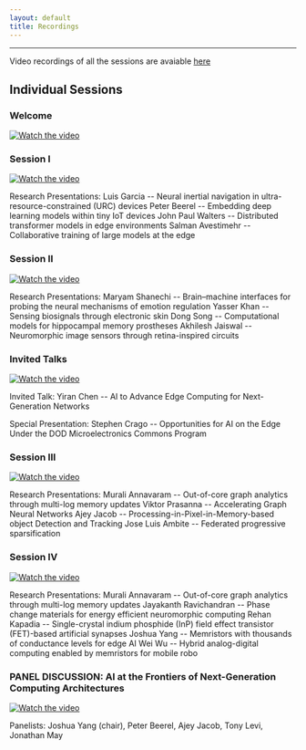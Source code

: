 ```yaml
---
layout: default
title: Recordings
---
```


---

Video recordings of all the sessions are avaiable [here](https://www.youtube.com/watch?v=HfBhmM7_SGI&list=PLknXvJJeEDaKws7jYUdb67K0Gg8yVASdh)

## Individual Sessions

### Welcome

[![Watch the video](https://img.youtube.com/vi/HfBhmM7_SGI/default.jpg)](https://www.youtube.com/watch?v=HfBhmM7_SGI&list=PLknXvJJeEDaKws7jYUdb67K0Gg8yVASdh&index=1)

### Session I

[![Watch the video](https://img.youtube.com/vi/HfBhmM7_SGI/default.jpg)](https://www.youtube.com/watch?v=HfBhmM7_SGI&list=PLknXvJJeEDaKws7jYUdb67K0Gg8yVASdh&index=1)

Research Presentations:
Luis Garcia -- Neural inertial navigation in ultra-resource-constrained (URC) devices
Peter Beerel -- Embedding deep learning models within tiny IoT devices
John Paul Walters -- Distributed transformer models in edge environments
Salman Avestimehr -- Collaborative training of large models at the edge

### Session II

[![Watch the video](https://img.youtube.com/vi/HfBhmM7_SGI/default.jpg)](https://www.youtube.com/watch?v=HfBhmM7_SGI&list=PLknXvJJeEDaKws7jYUdb67K0Gg8yVASdh&index=2)

Research Presentations:
Maryam Shanechi -- Brain–machine interfaces for probing the neural mechanisms of emotion regulation
Yasser Khan -- Sensing biosignals through electronic skin
Dong Song -- Computational models for hippocampal memory prostheses
Akhilesh Jaiswal -- Neuromorphic image sensors through retina-inspired circuits

### Invited Talks

[![Watch the video](https://img.youtube.com/vi/HfBhmM7_SGI/default.jpg)](https://www.youtube.com/watch?v=HfBhmM7_SGI&list=PLknXvJJeEDaKws7jYUdb67K0Gg8yVASdh&index=3)

Invited Talk:
Yiran Chen -- AI to Advance Edge Computing for Next-Generation Networks

Special Presentation:
Stephen Crago -- Opportunities for AI on the Edge Under the DOD Microelectronics Commons Program

### Session III

[![Watch the video](https://img.youtube.com/vi/HfBhmM7_SGI/default.jpg)](https://www.youtube.com/watch?v=HfBhmM7_SGI&list=PLknXvJJeEDaKws7jYUdb67K0Gg8yVASdh&index=4)

Research Presentations:
Murali Annavaram -- Out-of-core graph analytics through multi-log memory updates
Viktor Prasanna -- Accelerating Graph Neural Networks
Ajey Jacob -- Processing-in-Pixel-in-Memory-based object Detection and Tracking
Jose Luis Ambite -- Federated progressive sparsification

### Session IV

[![Watch the video](https://img.youtube.com/vi/HfBhmM7_SGI/default.jpg)](https://www.youtube.com/watch?v=HfBhmM7_SGI&list=PLknXvJJeEDaKws7jYUdb67K0Gg8yVASdh&index=4)

Research Presentations:
Murali Annavaram -- Out-of-core graph analytics through multi-log memory updates
Jayakanth Ravichandran -- Phase change materials for energy efficient neuromorphic computing
Rehan Kapadia -- Single-crystal indium phosphide (InP) field effect transistor (FET)-based artificial synapses
Joshua Yang -- Memristors with thousands of conductance levels for edge AI
Wei Wu -- Hybrid analog-digital computing enabled by memristors for mobile robo

### PANEL DISCUSSION: AI at the Frontiers of Next-Generation Computing Architectures

[![Watch the video](https://img.youtube.com/vi/HfBhmM7_SGI/default.jpg)](https://www.youtube.com/watch?v=HfBhmM7_SGI&list=PLknXvJJeEDaKws7jYUdb67K0Gg8yVASdh&index=6)

Panelists:
Joshua Yang (chair), Peter Beerel, Ajey Jacob, Tony Levi, Jonathan May
